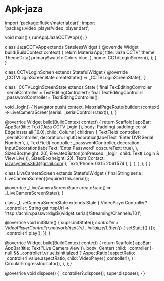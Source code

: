 # Apk-jaza
import 'package:flutter/material.dart';
import 'package:video_player/video_player.dart';

void main() {
  runApp(JazaCCTVApp());
}

class JazaCCTVApp extends StatelessWidget {
  @override
  Widget build(BuildContext context) {
    return MaterialApp(
      title: 'Jaza CCTV',
      theme: ThemeData(
        primarySwatch: Colors.blue,
      ),
      home: CCTVLoginScreen(),
    );
  }
}

class CCTVLoginScreen extends StatefulWidget {
  @override
  _CCTVLoginScreenState createState() => _CCTVLoginScreenState();
}

class _CCTVLoginScreenState extends State<CCTVLoginScreen> {
  final TextEditingController _serialController = TextEditingController();
  final TextEditingController _passwordController = TextEditingController();

  void _login() {
    Navigator.push(
      context,
      MaterialPageRoute(builder: (context) => LiveCameraScreen(serial: _serialController.text)),
    );
  }

  @override
  Widget build(BuildContext context) {
    return Scaffold(
      appBar: AppBar(title: Text('Jaza CCTV Login')),
      body: Padding(
        padding: const EdgeInsets.all(16.0),
        child: Column(
          children: [
            TextField(
              controller: _serialController,
              decoration: InputDecoration(labelText: 'Enter DVR Serial Number'),
            ),
            TextField(
              controller: _passwordController,
              decoration: InputDecoration(labelText: 'Enter Password', obscureText: true),
            ),
            SizedBox(height: 20),
            ElevatedButton(onPressed: _login, child: Text('Login & View Live')),
            SizedBox(height: 20),
            Text('Contact: jazasystems360@gmail.com'),
            Text('Phone: 0315 2061 574'),
          ],
        ),
      ),
    );
  }
}

class LiveCameraScreen extends StatefulWidget {
  final String serial;
  LiveCameraScreen({required this.serial});

  @override
  _LiveCameraScreenState createState() => _LiveCameraScreenState();
}

class _LiveCameraScreenState extends State<LiveCameraScreen> {
  VideoPlayerController? _controller;
  String get rtspUrl => 'rtsp://admin:password@${widget.serial}/Streaming/Channels/101';

  @override
  void initState() {
    super.initState();
    _controller = VideoPlayerController.network(rtspUrl)
      ..initialize().then((_) {
        setState(() {});
        _controller!.play();
      });
  }

  @override
  Widget build(BuildContext context) {
    return Scaffold(
      appBar: AppBar(title: Text('Live Camera View')),
      body: Center(
        child: _controller != null && _controller!.value.isInitialized
            ? AspectRatio(
                aspectRatio: _controller!.value.aspectRatio,
                child: VideoPlayer(_controller!),
              )
            : CircularProgressIndicator(),
      ),
    );
  }

  @override
  void dispose() {
    _controller?.dispose();
    super.dispose();
  }
}
